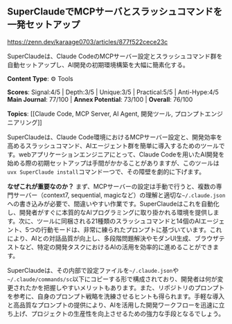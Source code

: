## SuperClaudeでMCPサーバとスラッシュコマンドを一発セットアップ

https://zenn.dev/karaage0703/articles/877f522cece23c

SuperClaudeは、Claude CodeのMCPサーバー設定とスラッシュコマンド群を自動セットアップし、AI開発の初期環境構築を大幅に簡素化する。

**Content Type**: ⚙️ Tools

**Scores**: Signal:4/5 | Depth:3/5 | Unique:3/5 | Practical:5/5 | Anti-Hype:4/5
**Main Journal**: 77/100 | **Annex Potential**: 73/100 | **Overall**: 76/100

**Topics**: [[Claude Code, MCP Server, AI Agent, 開発ツール, プロンプトエンジニアリング]]

SuperClaudeは、Claude Code環境におけるMCPサーバー設定と、開発効率を高めるスラッシュコマンド、AIエージェント群を簡単に導入するためのツールです。webアプリケーションエンジニアにとって、Claude Codeを用いたAI開発を始める際の初期セットアップは手間がかかることがありますが、このツールは`uvx SuperClaude install`コマンド一つで、その障壁を劇的に下げます。

**なぜこれが重要なのか？** まず、MCPサーバーの設定は手動で行うと、複数の専門サーバー（context7, sequential, magicなど）の理解と適切な`~/.claude.json`への書き込みが必要で、間違いやすい作業です。SuperClaudeはこれを自動化し、開発者がすぐに本質的なAIプログラミングに取り掛かれる環境を提供します。次に、ツールに同梱される21種類のスラッシュコマンドと14個のAIエージェント、5つの行動モードは、非常に練られたプロンプトに基づいています。これにより、AIとの対話品質が向上し、多段階問題解決やモダンUI生成、ブラウザテストなど、特定の開発タスクにおけるAIの活用を効率的に進めることができます。

SuperClaudeは、その内部で設定ファイルを`~/.claude.json`や`~/.claude/commands/sc`以下にコピーする形で構成されており、開発者は何が変更されたかを把握しやすいメリットもあります。また、リポジトリのプロンプトを参考に、自身のプロンプト戦略を洗練させるヒントも得られます。手軽な導入と高品質なプロンプトの提供により、AIを活用した開発ワークフローを迅速に立ち上げ、プロジェクトの生産性を向上させるための強力な手段となるでしょう。